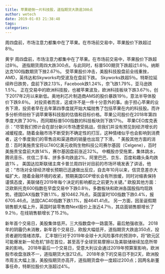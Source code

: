 ```yaml
---
title: 苹果砸倒一片科技股，道指期货大跌逾300点
author: wetech
date: 2019-01-03 21:38:48
tags: 
categories: 
---
```

周四盘前，市场注意力都集中在了苹果。在市场前交易中，苹果股价下跌超过8％。
<!-- more -->
黄宇
周四盘前，市场注意力都集中在了苹果。在市场前交易中，苹果股价下跌超过8％。
道指期货周四大跌300点。与此同时，标普500期货下跌超过1.6％。纳斯达克100指数期货下挫2.67％。
受苹果股价冲击，美股科技股盘前全线重挫，AMD，英伟达和Skyworks均受波及在盘前下跌。 Skyworks跌超5％。特斯拉延续昨日跌势，盘前下跌2.13%，Facebook跌1.24%，奈飞跌1.79%，亚马逊跌1.5%。
正在交易中的欧洲科技股，也被苹果波及，欧洲科技板块下跌3.67％，创下2017年2月以来新低。奥地利芯片制造商AMS的股价暴跌19％，意法半导体股价下跌9.6％。
对投资者而言，这或许不是一件十分意外的事。由于担心苹果的业务下滑，投资者早在去年第四季度就开始大幅抛售了包括苹果在内的科技股。而许多分析师纷纷下调苹果等科技股的估值和目标价格。苹果公司股价在2018年第四季度大跌了30％，而同期标普500指数的科技板块则下跌17％。
苹果CEO库克表示：“尽管我们预计会在部分新兴市场遭受挑战，但我们并没有预见到经济增长的减缓程度。随着金融市场不断受到不确定性的打压，这种情绪似乎也会影响到消费者，这个季度我们的零售店和渠道商的销量也出现了下滑。 ”
美股其他方面的消息：百时美施贵宝将以740亿美元收购生物科技公司赛尔基因（Celgene），百时美施贵宝盘前大跌14%，赛尔基因盘前涨近32%。
中概股亦受拖累，集体跳水，腾讯音乐、优信二手车、拼多多均跌逾2%，阿里巴巴、京东、百度和趣头条均跌逾1% 。
美国达拉斯联储主席卡普兰周四针对目前的市场环境发表了讲话，他说：“市场对全球经济增长预期已迅速做出反应，自去年10月以来，信贷息差亦大幅扩大，随着金融环境的收紧，预期美国GDP增长会有所放缓，同时对缩表保持谨慎态度，美联储在2019年每个决定的影响都比之前更为关键。”
欧股其他方面：泛欧斯托克600指数在早盘交易中下跌0.8％，多数板块和欧洲各国股指均现跌势。德国DAX指数下跌1.1%，报10462.76点。英国富时100指数下跌0.4%，报6705.46点。法国CAC40指数下跌1.1%，报4641.41点。
另一方面，因圣诞假期销售额大幅上升，英国时装零售商Next股价上涨近4.7％，其店面销售额增长了9.2％，在线销售额增长了15.2％。
 
 
 
新年首个交易日，美股集体低开。三大指数盘中一路震荡，最后勉强收涨。
2018年的阴霾仍未消散，新年首个交易日，欧股大幅低开，道指期货大跌逾350点，投资者避险情绪浓厚。
汇丰银行对于2019年全球十大风险事件的预测中，将“欧元区可能爆发新一轮危机”排在首位，甚至高于全球贸易摩擦以及美联储继续加息所带来的影响。
2018年最后一个交易日，受意大利议会通过2019年预算案影响，欧洲股市收盘涨跌不一，道指期货大涨212点。
2018年余下的交易日不到2天，欧洲股市周五大幅上涨，美股指期货亦高开，道指期货盘中一度超过200点；因两名新董事任命，特斯拉股价大涨超过4%。
